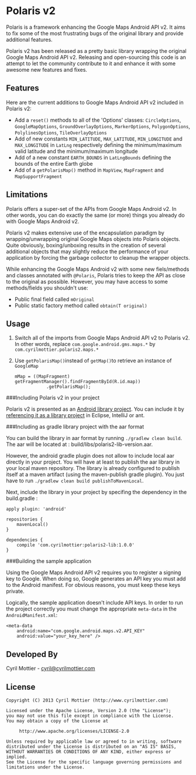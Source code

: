 Polaris v2
==========

Polaris is a framework enhancing the Google Maps Android API v2. It aims to fix some of the most frustrating bugs of the original library and provide additional features.

Polaris v2 has been released as a pretty basic library wrapping the original Google Maps Android API v2. Releasing and open-sourcing this code is an attempt to let the community contribute to it and enhance it with some awesome new features and fixes.

Features
--------

Here are the current additions to Google Maps Android API v2 included in Polaris v2:

  * Add a `reset()` methods to all of the 'Options' classes: `CircleOptions`, `GoogleMapOptions`, `GroundOverlayOptions`, `MarkerOptions`, `PolygonOptions`, `PolylinesOptions`, `TileOverlayOptions`
  * Add of new constants `MIN_LATITUDE`, `MAX_LATITUDE`, `MIN_LONGITUDE` and `MAX_LONGITUDE` in `LatLng` respectively defining the minimum/maximum valid latitude and the minimum/maximum longitude
  * Add of a new constant `EARTH_BOUNDS` in `LatLngBounds` defining the bounds of the entire Earth globe
  * Add of a `getPolarisMap()` method in `MapView`, `MapFragment` and `MapSupportFragment`

Limitations
-----------
Polaris offers a super-set of the APIs from Google Maps Android v2. In other words, you can do exactly the same (or more) things you already do with Google Maps Android v2.

Polaris v2 makes extensive use of the encapsulation paradigm by wrapping/unwrapping original Google Maps objects into Polaris objects. Quite obviously, boxing/unboxing results in the creation of several additional objects that may slightly reduce the performance of your application by forcing the garbage collector to cleanup the wrapper objects.

While enhancing the Google Maps Android v2 with some new fiels/methods and classes annotated with `@Polaris`, Polaris tries to keep the API as close to the original as possible. However, you may have access to some methods/fields you shouldn't use:

  * Public final field called `mOriginal`
  * Public static factory method called `obtain(T original)` 

Usage
-----

  1. Switch all of the imports from Google Maps Android API v2 to Polaris v2. In other words, replace `com.google.android.gms.maps.*` by `com.cyrilmottier.polaris2.maps.*`

  2. Use `getPolarisMap()`instead of `getMap()`to retrieve an instance of `GoogleMap`

         mMap = ((MapFragment) getFragmentManager().findFragmentById(R.id.map))
                     .getPolarisMap();

###Including Polaris v2 in your project

Polaris v2 is presented as an [Android library project](http://developer.android.com/guide/developing/projects/projects-eclipse.html). You can include it by [referencing it as a library project](http://developer.android.com/guide/developing/projects/projects-eclipse.html#ReferencingLibraryProject) in Eclipse, IntelliJ or ant.

###Including as gradle library project with the aar format

You can build the library in aar format by running `./gradlew clean build`.  
The aar will be located at : build/libs/polaris2-lib-version.aar.

However, the android gradle plugin does not allow to include local aar directly in your project. You will have  at least to publish the aar library in your local maven repository. The library is already configured to publish itself at a maven artifact (using the maven-publish gradle plugin). You just have to run `./gradlew clean build publishToMavenLocal`.

Next, include the library in your project by specifing the dependency in the build.gradle :

	apply plugin: 'android'

	repositories {
	    mavenLocal()
	}

	dependencies {
	    compile 'com.cyrilmottier:polaris2-lib:1.0.0'
	}


###Building the sample application

Using the Google Maps Android API v2 requires you to register a signing key to Google. When doing so, Google generates an API key you must add to the Android manifest. For obvious reasons, you must keep these keys private.

Logically, the sample application doesn't include API keys. In order to run the project correctly you must change the appropriate `meta-data` in the `AndroidManifest.xml`:

	<meta-data
	    android:name="com.google.android.maps.v2.API_KEY"
	    android:value="your_key_here" />


Developed By
------------

Cyril Mottier - <cyril@cyrilmottier.com>

License
-------

	Copyright (C) 2013 Cyril Mottier (http://www.cyrilmottier.com)
	
	Licensed under the Apache License, Version 2.0 (the "License");
	you may not use this file except in compliance with the License.
	You may obtain a copy of the License at
	
	     http://www.apache.org/licenses/LICENSE-2.0
	
	Unless required by applicable law or agreed to in writing, software
	distributed under the License is distributed on an "AS IS" BASIS,
	WITHOUT WARRANTIES OR CONDITIONS OF ANY KIND, either express or implied.
	See the License for the specific language governing permissions and
	limitations under the License.